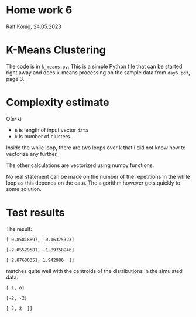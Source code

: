 # Home work 6

Ralf König, 24.05.2023

# K-Means Clustering

The code is in ``k_means.py``.
This is a simple Python file that can be started right away and does
k-means processing on the sample data from ``day6.pdf``, page 3.

# Complexity estimate

O(`n*k`)

* `n` is length of input vector ``data``
* `k` is number of clusters.

Inside the while loop, there are two loops over k that I did not 
know how to vectorize any further.

The other calculations are vectorized using numpy functions.

No real statement can be made on the number of the repetitions in
the while loop as this depends on the data. The algorithm however
gets quickly to some solution.

# Test results

The result:

``[ 0.85818897, -0.16375323]``

``[-2.05529581, -1.89758246]``

``[ 2.87600351, 1.942986  ]]``

matches quite well with the centroids of the distributions in the 
simulated data:

``[ 1, 0]``

``[-2, -2]``

``[ 3, 2  ]]``
